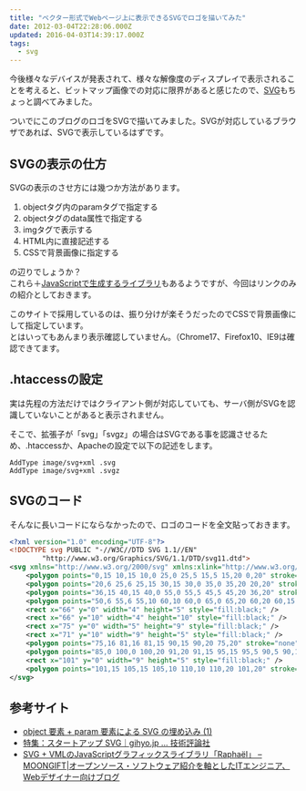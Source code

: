 ```yaml
---
title: "ベクター形式でWebページ上に表示できるSVGでロゴを描いてみた"
date: 2012-03-04T22:28:06.000Z
updated: 2016-04-03T14:39:17.000Z
tags: 
  - svg
---
```


今後様々なデバイスが発表されて、様々な解像度のディスプレイで表示されることを考えると、ビットマップ画像での対応に限界があると感じたので、[SVG](http://www.w3.org/Graphics/SVG/)もちょっと調べてみました。

ついでにこのブログのロゴをSVGで描いてみました。SVGが対応しているブラウザであれば、SVGで表示しているはずです。


## SVGの表示の仕方

SVGの表示のさせ方には幾つか方法があります。

1. objectタグ内のparamタグで指定する
2. objectタグのdata属性で指定する
3. imgタグで表示する
4. HTML内に直接記述する
5. CSSで背景画像に指定する

の辺りでしょうか？  
 これら＋[JavaScriptで生成するライブラリ](http://raphaeljs.com/)もあるようですが、今回はリンクのみの紹介としておきます。

このサイトで採用しているのは、振り分けが楽そうだったのでCSSで背景画像にして指定しています。  
 とはいってもあんまり表示確認していません。（Chrome17、Firefox10、IE9は確認できてます。


## .htaccessの設定

実は先程の方法だけではクライアント側が対応していても、サーバ側がSVGを認識していないことがあると表示されません。

そこで、拡張子が「svg」「svgz」の場合はSVGである事を認識させるため、.htaccessか、Apacheの設定で以下の記述をします。

```
AddType image/svg+xml .svg
AddType image/svg+xml .svgz
```


## SVGのコード

そんなに長いコードにならなかったので、ロゴのコードを全文貼っておきます。

```xml
<?xml version="1.0" encoding="UTF-8"?>
<!DOCTYPE svg PUBLIC "-//W3C//DTD SVG 1.1//EN" 
        "http://www.w3.org/Graphics/SVG/1.1/DTD/svg11.dtd">
<svg xmlns="http://www.w3.org/2000/svg" xmlns:xlink="http://www.w3.org/1999/xlink" width="110px" height="20px" viewBox="0 0 110 20">
	<polygon points="0,15 10,15 10,0 25,0 25,5 15,5 15,20 0,20" stroke="none" fill="black" />
	<polygon points="20,6 25,6 25,15 30,15 30,0 35,0 35,20 20,20" stroke="none" fill="black" />
	<polygon points="36,15 40,15 40,0 55,0 55,5 45,5 45,20 36,20" stroke="none" fill="black" />
	<polygon points="50,6 55,6 55,10 60,10 60,0 65,0 65,20 60,20 60,15 55,15 55,20 50,20" stroke="none" fill="black" />
	<rect x="66" y="0" width="4" height="5" style="fill:black;" />
	<rect x="66" y="10" width="4" height="10" style="fill:black;" />
	<rect x="75" y="0" width="5" height="9" style="fill:black;" />
	<rect x="71" y="10" width="9" height="5" style="fill:black;" />
	<polygon points="75,16 81,16 81,15 90,15 90,20 75,20" stroke="none" fill="black" />
	<polygon points="85,0 100,0 100,20 91,20 91,15 95,15 95,5 90,5 90,14 85,14" stroke="none" fill="black" />
	<rect x="101" y="0" width="9" height="5" style="fill:black;" />
	<polygon points="101,15 105,15 105,10 110,10 110,20 101,20" stroke="none" fill="black" />
</svg>
```


## 参考サイト

- [object 要素 + param 要素による SVG の埋め込み (1)](http://www.remus.dti.ne.jp/~a-satomi/nikki/tmp/bouhoumen_svg/object_param_1.html)
- [特集：スタートアップ SVG｜gihyo.jp … 技術評論社](http://gihyo.jp/dev/feature/01/svg)
- [SVG + VMLのJavaScriptグラフィックスライブラリ「Raphaël」 – MOONGIFT|オープンソース・ソフトウェア紹介を軸としたITエンジニア、Webデザイナー向けブログ](http://www.moongift.jp/2009/09/raphael/)
